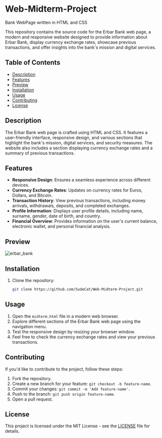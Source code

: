 # Web-Midterm-Project
Bank WebPage written in HTML and CSS

This repository contains the source code for the Erbar Bank web page, a modern and responsive website designed to provide information about Erbar Bank, display currency exchange rates, showcase previous transactions, and offer insights into the bank's mission and digital services.

## Table of Contents
- [Description](#description)
- [Features](#features)
- [Preview](#preview)
- [Installation](#installation)
- [Usage](#usage)
- [Contributing](#contributing)
- [License](#license)

## Description
The Erbar Bank web page is crafted using HTML and CSS. It features a user-friendly interface, responsive design, and various sections that highlight the bank's mission, digital services, and security measures. The website also includes a section displaying  currency exchange rates and a summary of previous transactions.

## Features
- **Responsive Design**: Ensures a seamless experience across different devices.
- **Currency Exchange Rates**: Updates on currency rates for Euros, Dollars, and Bitcoin.
- **Transaction History**: View previous transactions, including money arrivals, withdrawals, deposits, and completed exchanges.
- **Profile Information**: Displays user profile details, including name, surname, gender, date of birth, and country.
- **Financial Overview**: Provides information on the user's current balance, electronic wallet, and personal financial analysis.

## Preview
![erbar_bank](https://github.com/SudeCat/Web-Midterm-Project/assets/81020923/e376a5ac-b40f-4e31-b81b-69590b8bbf97)


## Installation
1. Clone the repository:
   ```bash
   git clone https://github.com/SudeCat/Web-Midterm-Project.git

## Usage

1. Open the `midterm.html` file in a modern web browser.
2. Explore different sections of the Erbar Bank web page using the navigation menu.
3. Test the responsive design by resizing your browser window.
4. Feel free to check the currency exchange rates and view your previous transactions.

## Contributing

If you'd like to contribute to the project, follow these steps:

1. Fork the repository.
2. Create a new branch for your feature: `git checkout -b feature-name`.
3. Commit your changes: `git commit -m 'Add feature-name'`.
4. Push to the branch: `git push origin feature-name`.
5. Open a pull request.

## License

This project is licensed under the MIT License - see the [LICENSE](LICENSE) file for details.
